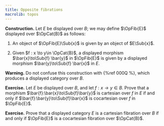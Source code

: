 ```yaml
---
title: Opposite fibrations
macrolib: topos
---
```


**Construction.**
Let $E$ be displayed over $B$; we may define $\OpFib{E}$ displayed over $\OpCat{B}$ as follows:

1. An object of $\OpFib{E}\Sub{x}$ is given by an object of $E\Sub{x}$.

2. Given $f : x \to y\in \OpCat{B}$, a displayed morphism $\bar{x}\to\Sub{f} \bar{y}$ in $\OpFib{E}$
   is given by a displayed morphism $\bar{y}\to\Sub{f} \bar{x}$ in $E$.

**Warning.** Do not confuse this construction with {%ref 000Q %}, which produces a
displayed category over $B$.

**Exercise.** Let $E$ be displayed over $B$, and let $f:x\to y\in B$. Prove that a
morphism $\bar{f}:\bar{x}\to\Sub{f}\bar{y}$ is cartesian over $f$ in $E$ if and only
if $\bar{f}:\bar{y}\to\Sub{f}\bar{x}$ is cocartesian over $f$ in $\OpFib{E}$.

**Exercise.** Prove that a displayed category $E$ is a cartesian fibration over $B$
if and only if $\OpFib{E}$ is a cocartesian fibration over $\OpCat{B}$.


